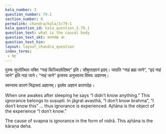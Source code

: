 ```yaml
---
kala_number: 3
question_number: 79.1
section_number: 8
permalink: chandra/kala/3/79-1
kala_question_id: kala_question_3.79.1
question_text: what is the causal body
question_text_skt: कारणदेहः कः
question_text_hin: 
layout: layout_chandra_question
index_terms:
 - देहः
---
```


<!-- skt-start -->
पुरुषः सुप्तोत्थितः वक्ति “नाहं किञ्चिदवेदिषम्” इति। सौषुप्ताज्ञानं इदम्। जाग्रति “नाहं ब्रह्म जाने”, “इदं नाहं जाने” इति नाहं जाने। “नाहं जाने” इत्यस्य अनुभवस्य विषयः अज्ञानम्। 

स्वप्नस्य कारणं निद्रारूपं अज्ञानम्। इदमेव अज्ञानं कारणदेहः। 
<!-- skt-end -->

<!-- eng-start -->
When one awakes after sleeping he says “I didn’t know anything.” This ignorance belongs to suṣupti. In jāgrat avasthā, “I don’t know brahma”, “I don’t know this” … thus ignorance is experienced. Ajñāna is the object of the experience “I don’t know.”

The cause of svapna is ignorance in the form of nidrā. This ajñāna is the kāraṇa deha. 
<!-- eng-end -->
